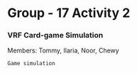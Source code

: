 # Group - 17 Activity 2
### VRF Card-game Simulation
Members: Tommy, Ilaria, Noor, Chewy

```
Game simulation
```
